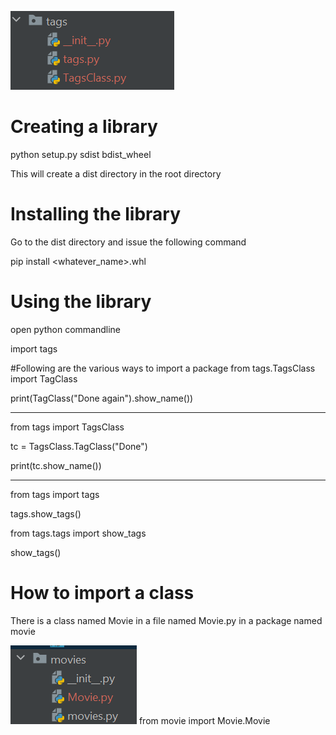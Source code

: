 ![img.png](img.png)

# Creating a library

python setup.py sdist bdist_wheel

This will create a dist directory in the root directory

# Installing the library

Go to the dist directory and issue the following command

pip install <whatever_name>.whl
# Using the library

open python commandline

import tags

#Following are the various ways to import a package
from tags.TagsClass import TagClass

print(TagClass("Done again").show_name())

------------------------

from tags import TagsClass

tc = TagsClass.TagClass("Done")

print(tc.show_name())

------------------------
from tags import tags

tags.show_tags()

from tags.tags import show_tags

show_tags()


# How to import a class

There is a class named Movie in a file named Movie.py in a package named movie

![img_1.png](img_1.png)
from movie import Movie.Movie